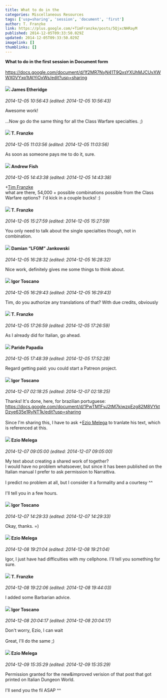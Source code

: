 ```yaml
---
title: What to do in the
categories: Miscellaneous Resources
tags: ['usp=sharing', 'session', 'document', 'first']
author: T. Franzke
link: https://plus.google.com/+TimFranzke/posts/5QjxcNHRayM
published: 2014-12-05T09:33:50.029Z
updated: 2014-12-05T09:33:50.029Z
imagelink: []
thumblinks: []
---
```


<b>What to do in the first session in Document form</b><br /><br /><a href="https://docs.google.com/document/d/1f2MR7NyN41T9QxsYXUhMJCUvXWWX0VYxp1tAtYiOxWs/edit?usp=sharing" class="ot-anchor">https://docs.google.com/document/d/1f2MR7NyN41T9QxsYXUhMJCUvXWWX0VYxp1tAtYiOxWs/edit?usp=sharing</a>  
<div id='comment z124irr4qtneudfku23hutsxszipin4th'>
  <h4><img src='{{site.baseurl}}//images/avatars/117175341165637840811_photo.jpg'> James Etheridge</h4>
      <p><cite>2014-12-05 10:56:43 (edited: 2014-12-05 10:56:43)</cite></p>
        <p>Awesome work!<br /><br />...Now go do the same thing for all the Class Warfare specialties. ;)</p>
</div>
        

<div id='comment z124irr4qtneudfku23hutsxszipin4th'>
  <h4><img src='{{site.baseurl}}//images/avatars/110330901807759406775_photo.jpg'> T. Franzke</h4>
      <p><cite>2014-12-05 11:03:56 (edited: 2014-12-05 11:03:56)</cite></p>
        <p>As soon as someone pays me to do it, sure. </p>
</div>
        

<div id='comment z124irr4qtneudfku23hutsxszipin4th'>
  <h4><img src='{{site.baseurl}}//images/avatars/109840962456887986459_photo.jpg'> Andrew Fish</h4>
      <p><cite>2014-12-05 14:43:38 (edited: 2014-12-05 14:43:38)</cite></p>
        <p><span class="proflinkWrapper"><span class="proflinkPrefix">+</span><a class="proflink" href="https://plus.google.com/110330901807759406775" oid="110330901807759406775">Tim Franzke</a></span><br />what are there, 54,000 + possible combinations possible from the Class Warfare options?  I&#39;d kick in a couple bucks! :)</p>
</div>
        

<div id='comment z124irr4qtneudfku23hutsxszipin4th'>
  <h4><img src='{{site.baseurl}}//images/avatars/110330901807759406775_photo.jpg'> T. Franzke</h4>
      <p><cite>2014-12-05 15:27:59 (edited: 2014-12-05 15:27:59)</cite></p>
        <p>You only need to talk about the single specialties though, not in combination.</p>
</div>
        

<div id='comment z124irr4qtneudfku23hutsxszipin4th'>
  <h4><img src='{{site.baseurl}}//images/avatars/100476170927206311405_photo.jpg'> Damian “LFGM” Jankowski</h4>
      <p><cite>2014-12-05 16:28:32 (edited: 2014-12-05 16:28:32)</cite></p>
        <p>Nice work, definitely gives me some things to think about.</p>
</div>
        

<div id='comment z124irr4qtneudfku23hutsxszipin4th'>
  <h4><img src='{{site.baseurl}}//images/avatars/113125437638812023547_photo.jpg'> Igor Toscano</h4>
      <p><cite>2014-12-05 16:29:43 (edited: 2014-12-05 16:29:43)</cite></p>
        <p>Tim, do you authorize any translations of that? With due credits, obviously</p>
</div>
        

<div id='comment z124irr4qtneudfku23hutsxszipin4th'>
  <h4><img src='{{site.baseurl}}//images/avatars/110330901807759406775_photo.jpg'> T. Franzke</h4>
      <p><cite>2014-12-05 17:26:59 (edited: 2014-12-05 17:26:59)</cite></p>
        <p>As I already did for Italian, go ahead.</p>
</div>
        

<div id='comment z124irr4qtneudfku23hutsxszipin4th'>
  <h4><img src='{{site.baseurl}}//images/avatars/100891656436184215243_photo.jpg'> Paride Papadia</h4>
      <p><cite>2014-12-05 17:48:39 (edited: 2014-12-05 17:52:28)</cite></p>
        <p>Regard getting paid: you could start a Patreon project.</p>
</div>
        

<div id='comment z124irr4qtneudfku23hutsxszipin4th'>
  <h4><img src='{{site.baseurl}}//images/avatars/113125437638812023547_photo.jpg'> Igor Toscano</h4>
      <p><cite>2014-12-07 02:18:25 (edited: 2014-12-07 02:18:25)</cite></p>
        <p>Thanks! It&#39;s done, here, for brazilian portuguese: <a href="https://docs.google.com/document/d/1PwTM1FvJ2tM7kiwzpEzg82M8VYktDzye635e1RyNT1k/edit?usp=sharing" class="ot-anchor">https://docs.google.com/document/d/1PwTM1FvJ2tM7kiwzpEzg82M8VYktDzye635e1RyNT1k/edit?usp=sharing</a><br /><br />Since I&#39;m sharing this, I have to ask <span class="proflinkWrapper"><span class="proflinkPrefix">+</span><a class="proflink" href="https://plus.google.com/106208215013894151619" oid="106208215013894151619">Ezio Melega</a></span> to tranlate his text, which is referenced at this.</p>
</div>
        

<div id='comment z124irr4qtneudfku23hutsxszipin4th'>
  <h4><img src='{{site.baseurl}}//images/avatars/106208215013894151619_photo.jpg'> Ezio Melega</h4>
      <p><cite>2014-12-07 09:05:00 (edited: 2014-12-07 09:05:00)</cite></p>
        <p>My text about creating a shared work of together? <br />I would have no problem whatsoever, but since it has been published on the Italian manual I prefer to ask permission to Narrattiva. <br /><br />I predict no problem at all, but I consider it a formality and a courtesy ^^<br /><br />I&#39;ll tell you in a few hours.</p>
</div>
        

<div id='comment z124irr4qtneudfku23hutsxszipin4th'>
  <h4><img src='{{site.baseurl}}//images/avatars/113125437638812023547_photo.jpg'> Igor Toscano</h4>
      <p><cite>2014-12-07 14:29:33 (edited: 2014-12-07 14:29:33)</cite></p>
        <p>Okay, thanks. =)</p>
</div>
        

<div id='comment z124irr4qtneudfku23hutsxszipin4th'>
  <h4><img src='{{site.baseurl}}//images/avatars/106208215013894151619_photo.jpg'> Ezio Melega</h4>
      <p><cite>2014-12-08 19:21:04 (edited: 2014-12-08 19:21:04)</cite></p>
        <p>Igor, I just have had difficulties with my cellphone. I&#39;ll tell you something for sure.</p>
</div>
        

<div id='comment z124irr4qtneudfku23hutsxszipin4th'>
  <h4><img src='{{site.baseurl}}//images/avatars/110330901807759406775_photo.jpg'> T. Franzke</h4>
      <p><cite>2014-12-08 19:22:06 (edited: 2014-12-08 19:44:03)</cite></p>
        <p>I added some Barbarian advice. </p>
</div>
        

<div id='comment z124irr4qtneudfku23hutsxszipin4th'>
  <h4><img src='{{site.baseurl}}//images/avatars/113125437638812023547_photo.jpg'> Igor Toscano</h4>
      <p><cite>2014-12-08 20:04:17 (edited: 2014-12-08 20:04:17)</cite></p>
        <p>Don&#39;t worry, Ezio, I can wait<br /><br />Great, I&#39;ll do the same ;)</p>
</div>
        

<div id='comment z124irr4qtneudfku23hutsxszipin4th'>
  <h4><img src='{{site.baseurl}}//images/avatars/106208215013894151619_photo.jpg'> Ezio Melega</h4>
      <p><cite>2014-12-09 15:35:29 (edited: 2014-12-09 15:35:29)</cite></p>
        <p>Permission granted for the new&amp;improved verision of that post that got printed on Italian Dungeon World.<br /><br />I&#39;ll send you the fil ASAP ^^</p>
</div>
        